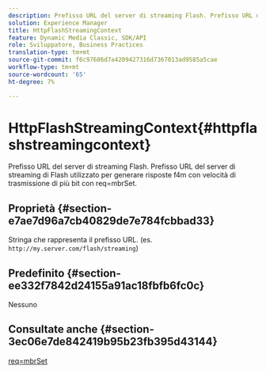 ```yaml
---
description: Prefisso URL del server di streaming Flash. Prefisso URL del server di streaming di Flash utilizzato per generare risposte f4m con velocità di trasmissione di più bit con req=mbrSet.
solution: Experience Manager
title: HttpFlashStreamingContext
feature: Dynamic Media Classic, SDK/API
role: Sviluppatore, Business Practices
translation-type: tm+mt
source-git-commit: f6c97606d7a4209427316d7367013ad9585a5cae
workflow-type: tm+mt
source-wordcount: '65'
ht-degree: 7%

---
```



# HttpFlashStreamingContext{#httpflashstreamingcontext}

Prefisso URL del server di streaming Flash. Prefisso URL del server di streaming di Flash utilizzato per generare risposte f4m con velocità di trasmissione di più bit con req=mbrSet.

## Proprietà {#section-e7ae7d96a7cb40829de7e784fcbbad33}

Stringa che rappresenta il prefisso URL. (es. `http://my.server.com/flash/streaming`)

## Predefinito {#section-ee332f7842d24155a91ac18fbfb6fc0c}

Nessuno

## Consultate anche {#section-3ec06e7de842419b95b23fb395d43144}

[req=mbrSet](../../../../../is-api/http-ref/image-serving-api-ref/c-http-protocol-reference/c-command-reference/r-req/r-mbrset.md#reference-603d75babde74508a878c27bd4cced73)
